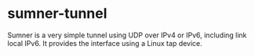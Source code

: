 sumner-tunnel
=============

Sumner is a very simple tunnel using UDP over IPv4 or IPv6, including
link local IPv6.  It provides the interface using a Linux tap device.


